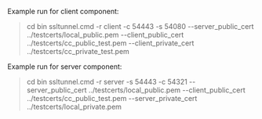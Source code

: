 
Example run for client component: 

> cd bin
> ssltunnel.cmd -r client -c 54443 -s 54080 --server_public_cert ../testcerts/local_public.pem --client_public_cert ../testcerts/cc_public_test.pem --client_private_cert ../testcerts/cc_private_test.pem

Example run for server component: 

> cd bin
> ssltunnel.cmd -r server -s 54443 -c 54321 --server_public_cert ../testcerts/local_public.pem --client_public_cert ../testcerts/cc_public_test.pem --server_private_cert ../testcerts/local_private.pem